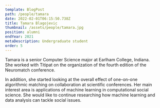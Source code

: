 ```yaml
---
template: BlogPost
path: /people/tamara
date: 2022-02-01T06:15:50.738Z
title: Tamara Blagojevic
thumbnail: /assets/people/tamara.jpg
position: alumni
endYear: 2021
metaDescription: Undergraduate student
order: 5
---
```


Tamara is a senior Computer Science major at Earlham College, Indiana. She worked with Titipat on the organization of the fourth edition of the Neuromatch conference.

In addition, she started looking at the overall effect of one-on-one algorithmic matching on collaboration at scientific conferences.
Her main interest area is applications of machine learning in computational social science. She would like to continue researching how machine learning and data analysis can tackle social issues.
